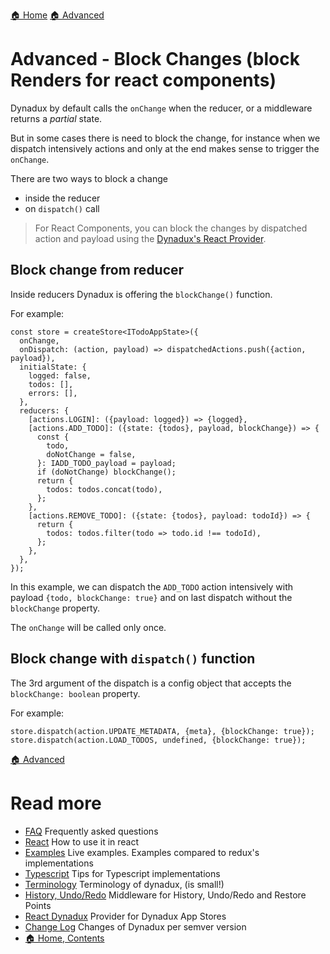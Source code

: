 [🏠 Home](../README.md)
[🏠 Advanced](./Advanced.md)

# Advanced - Block Changes (block Renders for react components)

Dynadux by default calls the `onChange` when the reducer, or a middleware returns a _partial_ state.

But in some cases there is need to block the change, for instance when we dispatch intensively actions and only at the end makes sense to trigger the `onChange`. 

There are two ways to block a change
- inside the reducer
- on `dispatch()` call 

> For React Components, you can block the changes by dispatched action and payload using the [Dynadux's React Provider](https://github.com/aneldev/react-dynadux).

## Block change from reducer

Inside reducers Dynadux is offering the `blockChange()` function.

For example:

```
const store = createStore<ITodoAppState>({
  onChange,
  onDispatch: (action, payload) => dispatchedActions.push({action, payload}),
  initialState: {
    logged: false,
    todos: [],
    errors: [],
  },
  reducers: {
    [actions.LOGIN]: ({payload: logged}) => {logged},
    [actions.ADD_TODO]: ({state: {todos}, payload, blockChange}) => {
      const {
        todo,
        doNotChange = false,
      }: IADD_TODO_payload = payload;
      if (doNotChange) blockChange();
      return {
        todos: todos.concat(todo),
      };
    },
    [actions.REMOVE_TODO]: ({state: {todos}, payload: todoId}) => {
      return {
        todos: todos.filter(todo => todo.id !== todoId),
      };
    },
  },
});
```

In this example, we can dispatch the `ADD_TODO` action intensively with payload `{todo, blockChange: true}` and on last dispatch without the `blockChange` property.

The `onChange` will be called only once.

## Block change with `dispatch()` function

The 3rd argument of the dispatch is a config object that accepts the `blockChange: boolean` property. 

For example:
 
```
store.dispatch(action.UPDATE_METADATA, {meta}, {blockChange: true});  
store.dispatch(action.LOAD_TODOS, undefined, {blockChange: true});    
```

[🏠 Advanced](./Advanced.md)

# Read more 

- [FAQ](./FAQ.md) Frequently asked questions
- [React](./React.md) How to use it in react
- [Examples](./Examples.md) Live examples. Examples compared to redux's implementations
- [Typescript](./Typescript.md) Tips for Typescript implementations
- [Terminology](./Terminology.md) Terminology of dynadux, (is small!)
- [History, Undo/Redo](https://github.com/aneldev/dynadux-history-middleware) Middleware for History, Undo/Redo and Restore Points
- [React Dynadux](https://github.com/aneldev/react-dynadux) Provider for Dynadux App Stores
- [Change Log](doc/Change-Log.md) Changes of Dynadux per semver version
- [🏠 Home, Contents](../README.md#table-of-contents)
